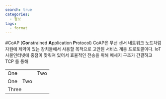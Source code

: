 ```yaml
---
search: true
categories: 
  - 정보
tags: 
  - format
---
```


#CoAP (**Co**nstrained **A**pplication **P**rotocol)
CoAP은 무선 센서 네트워크 노드처럼 자원에 제약이 있는 장치들에서 사용할 목적으로 고안된 서비스 계층 프로토콜이다. IoT 사물인터넷에 중점이 맞춰져 있어서 효율적인 전송을 위해 메세지 구조가 간결하고 TCP 를 통해


<table>
  <tr>
    <td colspan="8">One</td>
    <td>Two</td>
  </tr>
  <tr>
    <td>One</td>
    <td>Two</td>
  </tr>
  <tr>
    <td colspan="2">Three</td>
  </tr>
</table>
<!--stackedit_data:
eyJoaXN0b3J5IjpbODQ0Mzk0MzAwLC0xNDEwOTI4MzE3LC0xMz
Y0OTkxOTYzXX0=
-->